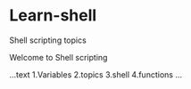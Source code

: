 # Learn-shell
Shell scripting topics

Welcome to Shell scripting

...text
1.Variables
2.topics
3.shell
4.functions
...

